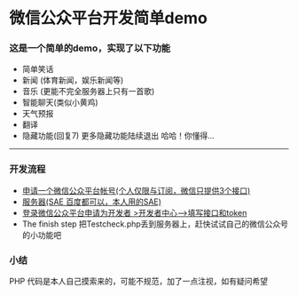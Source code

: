 微信公众平台开发简单demo
======

### 这是一个简单的demo，实现了以下功能 ###

- 简单笑话
- 新闻 (体育新闻，娱乐新闻等)
- 音乐 (更能不完全服务器上只有一首歌)
- 智能聊天(类似小黄鸡)
- 天气预报
- 翻译
- 隐藏功能(回复7) 更多隐藏功能陆续退出 哈哈！你懂得...

***

### 开发流程 ###

- [申请一个微信公众平台帐号(个人仅限与订阅，微信只提供3个接口)](https://mp.weixin.qq.com/cgi-bin/loginpage?t=wxm2-login&lang=zh_CN)
- [服务器(SAE 百度都可以，本人用的SAE)](http://sae.sina.com.cn/)
- [登录微信公众平台申请为开发者 >开发者中心-->填写接口和token](http://mp.weixin.qq.com/wiki/index.php?title=%E6%8E%A5%E5%85%A5%E6%8C%87%E5%8D%97)
- The finish step 把Testcheck.php丢到服务器上，赶快试试自己的微信公众号的小功能吧


### 小结 ###
  
  PHP 代码是本人自己摸索来的，可能不规范，加了一点注视，如有疑问希望
